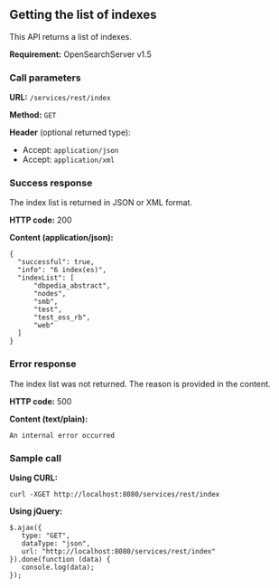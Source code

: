 ## Getting the list of indexes

This API returns a list of indexes.

**Requirement:** OpenSearchServer v1.5

### Call parameters

**URL:** ```/services/rest/index```

**Method:** ```GET```

**Header** (optional returned type):
- Accept: ```application/json```
- Accept: ```application/xml```

### Success response
The index list is returned in JSON or XML format.

**HTTP code:**
200

**Content (application/json):**

    {
      "successful": true,
      "info": "6 index(es)",
      "indexList": [
          "dbpedia_abstract",
          "nodes",
          "smb",
          "test",
          "test_oss_rb",
          "web"
      ]
    }

### Error response

The index list was not returned. The reason is provided in the content.

**HTTP code:**
500

**Content (text/plain):**

    An internal error occurred

### Sample call

**Using CURL:**

    curl -XGET http://localhost:8080/services/rest/index

**Using jQuery:**

    $.ajax({ 
       type: "GET",
       dataType: "json",
       url: "http://localhost:8080/services/rest/index"
    }).done(function (data) {
       console.log(data);
    });
